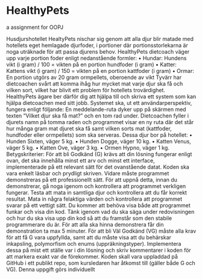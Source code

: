 # HealthyPets
a assignment for OOPJ

Husdjurshotellet HealtyPets nischar sig genom att alla djur blir matade med hotellets eget
hemlagade djurfoder, i portioner där portionsstorlekarna är noga uträknade för att passa djurens
behov.
HealthyPets dietcoach väger upp varje portion foder enligt nedanstående formler:
• Hundar: Hundens vikt (i gram) / 100 = vikten på en portion hundfoder (i gram)
• Katter: Kattens vikt (i gram) / 150 = vikten på en portion kattfoder (i gram)
• Ormar: En portion utgörs av 20 gram ormpellets, oberoende av vikt
Tyvärr har dietcoachen svårt att komma ihåg hur mycket mat varje djur ska få och vilken sort, vilket
har blivit ett problem för hotellets trovärdighet. HealthyPets ägare ber därför dig att hjälpa till och
skriva ett system som kan hjälpa dietcoachen med sitt jobb.
Systemet ska, ut ett användarperspektiv, fungera enligt följande:
En meddelande-ruta dyker upp på skärmen med texten ”Vilket djur ska få mat?” och en tom rad
under. Dietcoachen fyller i djurets namn på tomma raden och programmet visar en ny ruta där det
står hur många gram mat djuret ska få samt vilken sorts mat (kattfoder, hundfoder eller ormpellets)
som ska serveras.
Dessa djur bor på hotellet:
• Hunden Sixten, väger 5 kg.
• Hunden Dogge, väger 10 kg.
• Katten Venus, väger 5 kg.
• Katten Ove, väger 3 kg.
• Ormen Hypno, väger 1 kg.
Betygskriterier:
För att bli Godkänd (G) krävs att din lösning fungerar enligt ovan, det ska innehålla minst ett arv och
minst ett interface, implementerade på ett relevant sätt för det ovanstående datat. Koden ska vara
enkelt läsbar och prydligt skriven.
Vidare måste programmet demonstreras på ett professionellt sätt. För att uppnå detta, innan du
demonstrerar, gå noga igenom och kontrollera att programmet verkligen fungerar. Testa att mata in
samtliga djur och kontrollera att du får korrekt resultat. Mata in några felaktiga värden och
kontrollera att programmet svarar på ett vettigt sätt. Du kommer att behöva visa både att
programmet funkar och visa din kod. Tänk igenom vad du ska säga under redovisningen och hur du
ska visa upp din kod så att du framstår som den stabile programmerare du är. För att alla ska hinna
demonstrera får din demonstration ta max 5 minuter.
För att bli Väl Godkänd (VG) måste alla krav för att få G vara uppfyllda, samt att du måste visa att du
behärskar inkapsling, polymorfism och enums (uppräkningstyper). Implementera dessa på mist ett
ställe var i din lösning och skriv kommentarer i koden för att markera exakt var de förekommer.
Koden skall vara uppladdad på GitHub i ett publikt repo, som kursledaren har åtkomst till (gäller
både G och VG).
Denna uppgift görs individuellt
